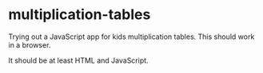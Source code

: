 # multiplication-tables
Trying out a JavaScript app for kids multiplication tables. This should work in a browser.

It should be at least HTML and JavaScript.
